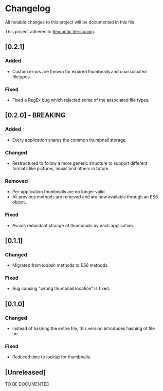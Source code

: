 # Changelog

All notable changes to this project will be documented in this file.

This project adheres to
[Semantic Versioning](http://semver.org/spec/v2.0.0.html).

## [0.2.1]

### Added

+ Custom errors are thrown for expired thumbnails and unassociated
filetypes.

### Fixed

+ Fixed a RegEx bug which rejected some of the associated file types.

## [0.2.0] - BREAKING

### Added

+ Every application shares the common thumbnail storage.

### Changed

+ Restructured to follow a more generic structure to support different
formats like pictures, music and others in future.

### Removed

+ Per-application thumbnails are no longer valid
+ All previous methods are removed and are now available through an ES6
object.

### Fixed

+ Avoids redundant storage of thumbnails by each application.

## [0.1.1]

### Changed

+ Migrated from *lodash* methods to *ES6* methods.


### Fixed

+ Bug causing "wrong thumbnail location" is fixed.

## [0.1.0]

### Changed

+ Instead of hashing the entire file, this version introduces hashing of
file uri.

### Fixed

+ Reduced time to lookup for thumbnails.

## [Unreleased]

TO BE DOCUMENTED